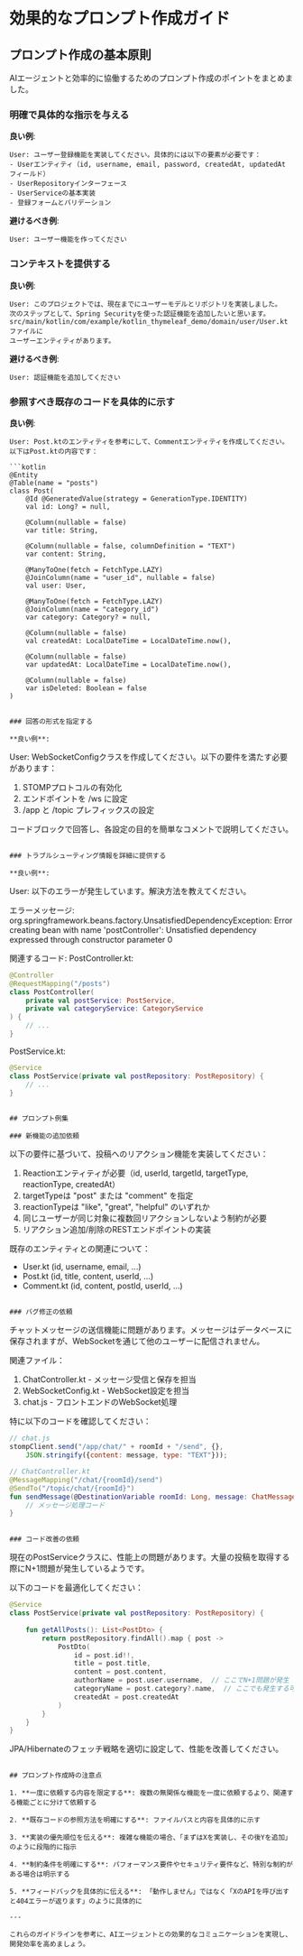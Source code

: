 # 効果的なプロンプト作成ガイド

## プロンプト作成の基本原則

AIエージェントと効率的に協働するためのプロンプト作成のポイントをまとめました。

### 明確で具体的な指示を与える

**良い例**:
```
User: ユーザー登録機能を実装してください。具体的には以下の要素が必要です：
- Userエンティティ（id, username, email, password, createdAt, updatedAt フィールド）
- UserRepositoryインターフェース
- UserServiceの基本実装
- 登録フォームとバリデーション
```

**避けるべき例**:
```
User: ユーザー機能を作ってください
```

### コンテキストを提供する

**良い例**:
```
User: このプロジェクトでは、現在までにユーザーモデルとリポジトリを実装しました。
次のステップとして、Spring Securityを使った認証機能を追加したいと思います。
src/main/kotlin/com/example/kotlin_thymeleaf_demo/domain/user/User.kt ファイルに
ユーザーエンティティがあります。
```

**避けるべき例**:
```
User: 認証機能を追加してください
```

### 参照すべき既存のコードを具体的に示す

**良い例**:
```
User: Post.ktのエンティティを参考にして、Commentエンティティを作成してください。
以下はPost.ktの内容です：

```kotlin
@Entity
@Table(name = "posts")
class Post(
    @Id @GeneratedValue(strategy = GenerationType.IDENTITY)
    val id: Long? = null,
    
    @Column(nullable = false)
    var title: String,
    
    @Column(nullable = false, columnDefinition = "TEXT")
    var content: String,
    
    @ManyToOne(fetch = FetchType.LAZY)
    @JoinColumn(name = "user_id", nullable = false)
    val user: User,
    
    @ManyToOne(fetch = FetchType.LAZY)
    @JoinColumn(name = "category_id")
    var category: Category? = null,
    
    @Column(nullable = false)
    val createdAt: LocalDateTime = LocalDateTime.now(),
    
    @Column(nullable = false)
    var updatedAt: LocalDateTime = LocalDateTime.now(),
    
    @Column(nullable = false)
    var isDeleted: Boolean = false
)
```
```

### 回答の形式を指定する

**良い例**:
```
User: WebSocketConfigクラスを作成してください。以下の要件を満たす必要があります：
1. STOMPプロトコルの有効化
2. エンドポイントを /ws に設定
3. /app と /topic プレフィックスの設定

コードブロックで回答し、各設定の目的を簡単なコメントで説明してください。
```

### トラブルシューティング情報を詳細に提供する

**良い例**:
```
User: 以下のエラーが発生しています。解決方法を教えてください。

エラーメッセージ:
org.springframework.beans.factory.UnsatisfiedDependencyException: Error creating bean with name 'postController': Unsatisfied dependency expressed through constructor parameter 0

関連するコード:
PostController.kt:
```kotlin
@Controller
@RequestMapping("/posts")
class PostController(
    private val postService: PostService,
    private val categoryService: CategoryService
) {
    // ...
}
```

PostService.kt:
```kotlin
@Service
class PostService(private val postRepository: PostRepository) {
    // ...
}
```
```

## プロンプト例集

### 新機能の追加依頼

```
以下の要件に基づいて、投稿へのリアクション機能を実装してください：

1. Reactionエンティティが必要（id, userId, targetId, targetType, reactionType, createdAt）
2. targetTypeは "post" または "comment" を指定
3. reactionTypeは "like", "great", "helpful" のいずれか
4. 同じユーザーが同じ対象に複数回リアクションしないよう制約が必要
5. リアクション追加/削除のRESTエンドポイントの実装

既存のエンティティとの関連について：
- User.kt (id, username, email, ...)
- Post.kt (id, title, content, userId, ...)
- Comment.kt (id, content, postId, userId, ...)
```

### バグ修正の依頼

```
チャットメッセージの送信機能に問題があります。メッセージはデータベースに保存されますが、WebSocketを通じて他のユーザーに配信されません。

関連ファイル：
1. ChatController.kt - メッセージ受信と保存を担当
2. WebSocketConfig.kt - WebSocket設定を担当
3. chat.js - フロントエンドのWebSocket処理

特に以下のコードを確認してください：
```javascript
// chat.js
stompClient.send("/app/chat/" + roomId + "/send", {}, 
    JSON.stringify({content: message, type: "TEXT"}));
```

```kotlin
// ChatController.kt
@MessageMapping("/chat/{roomId}/send")
@SendTo("/topic/chat/{roomId}")
fun sendMessage(@DestinationVariable roomId: Long, message: ChatMessageDto): ChatMessageResponse {
    // メッセージ処理コード
}
```
```

### コード改善の依頼

```
現在のPostServiceクラスに、性能上の問題があります。大量の投稿を取得する際にN+1問題が発生しているようです。

以下のコードを最適化してください：

```kotlin
@Service
class PostService(private val postRepository: PostRepository) {
    
    fun getAllPosts(): List<PostDto> {
        return postRepository.findAll().map { post ->
            PostDto(
                id = post.id!!,
                title = post.title,
                content = post.content,
                authorName = post.user.username,  // ここでN+1問題が発生
                categoryName = post.category?.name,  // ここでも発生する可能性
                createdAt = post.createdAt
            )
        }
    }
}
```

JPA/Hibernateのフェッチ戦略を適切に設定して、性能を改善してください。
```

## プロンプト作成時の注意点

1. **一度に依頼する内容を限定する**: 複数の無関係な機能を一度に依頼するより、関連する機能ごとに分けて依頼する

2. **既存コードの参照方法を明確にする**: ファイルパスと内容を具体的に示す

3. **実装の優先順位を伝える**: 複雑な機能の場合、「まずはXを実装し、その後Yを追加」のように段階的に指示

4. **制約条件を明確にする**: パフォーマンス要件やセキュリティ要件など、特別な制約がある場合は明示する

5. **フィードバックを具体的に伝える**: 「動作しません」ではなく「XのAPIを呼び出すと404エラーが返ります」のように具体的に

---

これらのガイドラインを参考に、AIエージェントとの効果的なコミュニケーションを実現し、開発効率を高めましょう。

